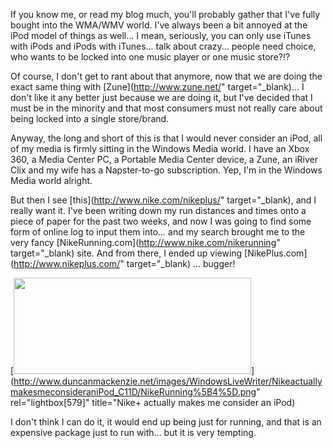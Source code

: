 If you know me, or read my blog much, you'll probably gather that I've fully bought into the WMA/WMV world. I've always been a bit annoyed at the iPod model of things as well... I mean, seriously, you can only use iTunes with iPods and iPods with iTunes... talk about crazy... people need choice, who wants to be locked into one music player or one music store?!?

Of course, I don't get to rant about that anymore, now that we are doing the exact same thing with [Zune](http://www.zune.net/" target="_blank)... I don't like it any better just because we are doing it, but I've decided that I must be in the minority and that most consumers must not really care about being locked into a single store/brand.

Anyway, the long and short of this is that I would never consider an iPod, all of my media is firmly sitting in the Windows Media world. I have an Xbox 360, a Media Center PC, a Portable Media Center device, a Zune, an iRiver Clix and my wife has a Napster-to-go subscription. Yep, I'm in the Windows Media world alright.

But then I see [this](http://www.nike.com/nikeplus/" target="_blank), and I really want it. I've been writing down my run distances and times onto a piece of paper for the past two weeks, and now I was going to find some form of online log to input them into... and my search brought me to the very fancy [NikeRunning.com](http://www.nike.com/nikerunning" target="_blank) site. And from there, I ended up viewing [NikePlus.com](http://www.nikeplus.com/" target="_blank) ... bugger!

[<img style="border-right: 0px; border-top: 0px; border-left: 0px; border-bottom: 0px" height="154" src="http://www.duncanmackenzie.net/images/WindowsLiveWriter/NikeactuallymakesmeconsideraniPod_C11D/NikeRunning_thumb%5B4%5D.png" width="380" border="0" />](http://www.duncanmackenzie.net/images/WindowsLiveWriter/NikeactuallymakesmeconsideraniPod_C11D/NikeRunning%5B4%5D.png" rel="lightbox[579]" title="Nike+ actually makes me consider an iPod)

I don't think I can do it, it would end up being just for running, and that is an expensive package just to run with... but it is very tempting.
